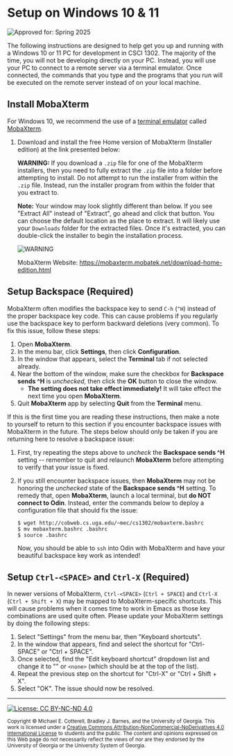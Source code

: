 # Setup on Windows 10 & 11

![Approved for: Spring 2025](https://img.shields.io/badge/Approved%20for-Spring%202025-blue)

The following instructions are designed to help get you up and running with a Windows 10 or 11
PC for development in CSCI 1302. The majority of the time, you will not be developing directly on 
your PC. Instead, you will use your PC to connect to a remote server via a terminal emulator. Once 
connected, the commands that you type and the programs that you run will be executed on the remote 
server instead of on your local machine.

## Install MobaXterm

For Windows 10, we recommend the use of a [terminal emulator](https://en.wikipedia.org/wiki/Terminal_emulator)
called [MobaXterm](https://mobaxterm.mobatek.net).

1. Download and install the free Home version of MobaXterm (Installer edition) at the link presented below:

   **WARNING:** If you download a `.zip` file for one of the MobaXterm installers, then you need to fully
   extract the `.zip` file into a folder before attempting to install. Do not attempt to run the installer
   from within the `.zip` file. Instead, run the installer program from within the folder that you extract to.

   **Note:** Your window may look slightly different than below. If you see "Extract All" instead of "Extract", go
   ahead and click that button. You can choose the default location as the place to extract. It will likely use
   your `Downloads` folder for the extracted files. Once it's extracted, you can double-click the installer to begin
   the installation process.

   ![WARNING](in-zip-file.png)

   MobaXterm Website: https://mobaxterm.mobatek.net/download-home-edition.html

## Setup Backspace (Required)

MobaXterm often modifies the backspace key to send `C-h` (`^H`) instead of the 
proper backspace key code. This can cause problems if you regularly use the 
backspace key to perform backward deletions (very common). To fix this issue, 
follow these steps:

1. Open **MobaXterm**.
2. In the menu bar, click **Settings**, then click **Configuration**. 
3. In the window that appears, select the **Terminal** tab if not selected already.
4. Near the bottom of the window, make sure the checkbox for **Backspace sends ^H** is
   *unchecked*, then click the **OK** button to close the window.
   - **The setting does not take effect immediately!** 
     It will take effect the next time you open **MobaXterm**.
6. Quit **MobaXterm** app by selecting **Quit** from the **Terminal** menu.

If this is the first time you are reading these instructions, then make a note
to yourself to return to this section if you encounter backspace issues with
MobaXterm in the future. The steps below should only be taken if you
are returning here to resolve a backspace issue:

1. First, try repeating the steps above to *uncheck* the **Backspace sends ^H** 
   setting -- remember to quit and relaunch **MobaXterm** before attempting to 
   verify that your issue is fixed.
   
2. If you still encounter backspace issues, then **MobaXterm** may not be honoring
   the *unchecked* state of the **Backspace sends ^H** setting. To remedy that, 
   open **MobaXterm**, launch a local terminal, but **do NOT connect to Odin**.
   Instead, enter the commands below to deploy a configuration file that should 
   fix the issue:
   
   ```
   $ wget http://cobweb.cs.uga.edu/~mec/cs1302/mobaxterm.bashrc
   $ mv mobaxterm.bashrc .bashrc
   $ source .bashrc
   ```
   
   Now, you should be able to `ssh` into Odin with MobaXterm and have your
   beautiful backspace key work as intended!

## Setup `Ctrl-<SPACE>` and `Ctrl-X` (Required)

In newer versions of MobaXterm, `Ctrl-<SPACE>` (`Ctrl + SPACE`) and `Ctrl-X` (`Ctrl + Shift + X`) 
may be mapped to MobaXterm-specific shortcuts. This will cause problems when it comes time to
work in Emacs as those key combinations are used quite often. Please update
your MobaXterm settings by doing the following steps:

   1. Select "Settings" from the menu bar, then "Keyboard shortcuts".
   1. In the window that appears, find and select the shortcut for "Ctrl-SPACE" or "Ctrl + SPACE".
   1. Once selected, find the "Edit keyboard shortcut" dropdown list and
      change it to "" or `<none>` (which should be at the top of the list).
   1. Repeat the previous step on the shortcut for "Ctrl-X" or "Ctrl + Shift + X".
   1. Select "OK". The issue should now be resolved.

<hr/>

[![License: CC BY-NC-ND 4.0](https://img.shields.io/badge/License-CC%20BY--NC--ND%204.0-lightgrey.svg)](http://creativecommons.org/licenses/by-nc-nd/4.0/)

<small>
Copyright &copy; Michael E. Cotterell, Bradley J. Barnes, and the University of Georgia.
This work is licensed under a <a rel="license" href="http://creativecommons.org/licenses/by-nc-nd/4.0/">Creative Commons Attribution-NonCommercial-NoDerivatives 4.0 International License</a> to students and the public.
The content and opinions expressed on this Web page do not necessarily reflect the views of nor are they endorsed by the University of Georgia or the University System of Georgia.
</small>
